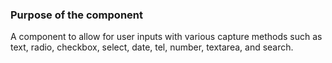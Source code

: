 ### Purpose of the component
A component to allow for user inputs with various capture methods such as text, radio, checkbox, select, date, tel, number, textarea, and search.